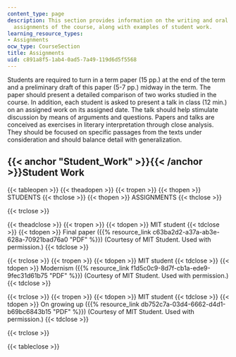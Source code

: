 ```yaml
---
content_type: page
description: This section provides information on the writing and oral presentation
  assignments of the course, along with examples of student work.
learning_resource_types:
- Assignments
ocw_type: CourseSection
title: Assignments
uid: c891a8f5-1ab4-0ad5-7a49-119d6d5f5568
---
```


Students are required to turn in a term paper (15 pp.) at the end of the term and a preliminary draft of this paper (5-7 pp.) midway in the term. The paper should present a detailed comparison of two works studied in the course. In addition, each student is asked to present a talk in class (12 min.) on an assigned work on its assigned date. The talk should help stimulate discussion by means of arguments and questions. Papers and talks are conceived as exercises in literary interpretation through close analysis. They should be focused on specific passages from the texts under consideration and should balance detail with generalization.

{{< anchor "Student_Work" >}}{{< /anchor >}}Student Work
--------------------------------------------------------

{{< tableopen >}}
{{< theadopen >}}
{{< tropen >}}
{{< thopen >}}
STUDENTS
{{< thclose >}}
{{< thopen >}}
ASSIGNMENTS
{{< thclose >}}

{{< trclose >}}

{{< theadclose >}}
{{< tropen >}}
{{< tdopen >}}
MIT student
{{< tdclose >}}
{{< tdopen >}}
Final paper ({{% resource_link c63ba2d2-a37a-ab3e-628a-70921bad76a0 "PDF" %}}) (Courtesy of MIT Student. Used with permission.)
{{< tdclose >}}

{{< trclose >}}
{{< tropen >}}
{{< tdopen >}}
MIT student
{{< tdclose >}}
{{< tdopen >}}
Modernism ({{% resource_link f1d5c0c9-8d7f-cb1a-ede9-9fec31d61b75 "PDF" %}}) (Courtesy of MIT Student. Used with permission.)
{{< tdclose >}}

{{< trclose >}}
{{< tropen >}}
{{< tdopen >}}
MIT student
{{< tdclose >}}
{{< tdopen >}}
On growing up ({{% resource_link db752c7a-03d4-6662-d4d1-b69bc6843b15 "PDF" %}}) (Courtesy of MIT Student. Used with permission.)
{{< tdclose >}}

{{< trclose >}}

{{< tableclose >}}